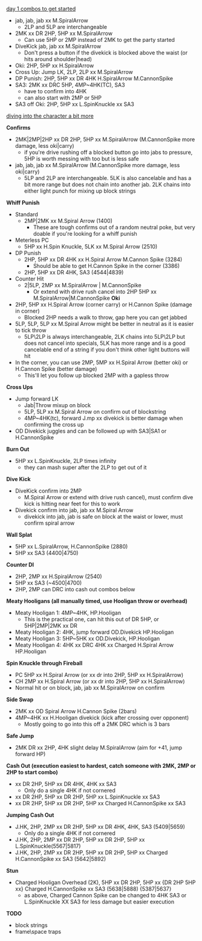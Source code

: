 <ins>day 1 combos to get started</ins>

- jab, jab, jab xx M.SpiralArrow
	* 2LP and 5LP are interchangeable
- 2MK xx DR 2HP, 5HP xx M.SpiralArrow
	* Can use 5HP or 2MP instead of 2MK to get the party started
- DiveKick jab, jab xx M.SpiralArrow
	* Don't press a button if the divekick is blocked above the waist (or hits around shoulder|head)
- Oki: 2HP, 5HP  xx H.SpiralArrow
- Cross Up: Jump LK, 2LP, 2LP xx M.SpiralArrow
- DP Punish: 2HP, 5HP xx DR 4HK H.SpiralArrow M.CannonSpike
- SA3: 2MK xx DRC 5HP, 4MP~4HK(TC), SA3
	* have to confirm into 4HK
	* can also start with 2MP or 5HP
- SA3 off Oki: 2HP, 5HP xx L.SpinKnuckle xx SA3

<ins>diving into the character a bit more</ins>

**Confirms**
- 2MK|2MP|2HP xx DR 2HP, 5HP xx M.SpiralArrow (M.CannonSpike more damage, less oki|carry)
	* if you're drive rushing off a blocked button go into jabs to pressure, 5HP is worth messing with too but is less safe
- jab, jab, jab xx M.SpiralArrow (M.CannonSpike more damage, less oki|carry)
	* 5LP and 2LP are interchangeable.  5LK is also cancelable and has a bit more range but does not chain into another jab.  2LK chains into either light punch for mixing up block strings

**Whiff Punish**
- Standard 
	* 2MP|2MK xx M.Spiral Arrow (1400)
		- These are tough confirms out of a random neutral poke, but very doable if you're looking for a whiff punish
- Meterless PC
	* 5HP xx H.Spin Knuckle, 5LK xx M.Spiral Arrow (2510)
- DP Punish
	* 2HP, 5HP xx DR 4HK xx H.Spiral Arrow M.Cannon Spike (3284)
		- Should be able to get H.Cannon Spike in the corner (3386)
	* 2HP, 5HP xx DR 4HK, SA3 (4544|4839) 
- Counter Hit
	* 2|5LP, 2MP xx M.SpiralArrow | M.CannonSpike
		- Or extend with drive rush cancel into 2HP 5HP xx M.SpiralArrow|M.CannonSpike
**Oki**
- 2HP, 5HP xx H.Spiral Arrow (corner carry) or H.Cannon Spike (damage in corner)
	* Blocked 2HP needs a walk to throw, gap here you can get jabbed
- 5LP, 5LP, 5LP xx M.Spiral Arrow might be better in neutral as it is easier to tick throw
	* 5LP\2LP is always interchangeable, 2LK chains into 5LP\2LP but does not cancel into specials, 5LK has more range and is a good cancelable end of a string if you don't think other light buttons will hit
- In the corner, you can use 2MP, 5MP xx H.Spiral Arrow (better oki) or H.Cannon Spike (better damage)
	* This'll let you follow up blocked 2MP with a gapless throw

**Cross Ups**
- Jump forward LK
	* Jab|Throw mixup on block
	* 5LP, 5LP xx M.Spiral Arrow on confirm out of blockstring
	* 4MP~4HK(tc), forward J.mp xx divekick is better damage when confirming the cross up
- OD Divekick juggles and can be followed up with SA3|SA1 or H.CannonSpike
 
**Burn Out**
- 5HP xx L.SpinKnuckle, 2LP times infinity
	* they can mash super after the 2LP to get out of it

**Dive Kick**
- DiveKick confirm into 2MP
	* M.Spiral Arrow or extend with drive rush cancel), must confirm dive kick is hitting near feet for this to work
- Divekick confirm into jab, jab xx M.Spiral Arrow
	* divekick into jab, jab is safe on block at the waist or lower, must confirm spiral arrow

**Wall Splat**
- 5HP xx L.SpiralArrow, H.CannonSpike (2880)
- 5HP xx SA3 (4400|4750)

**Counter DI**
- 2HP, 2MP xx H.SpiralArrow (2540)
- 5HP xx SA3 (~4500|4700)
- 2HP, 2MP can DRC into cash out combos below

**Meaty Hooligans (all manually timed, use Hooligan throw or overhead)**
- Meaty Hooligan 1: 4MP~4HK, HP.Hooligan
	* This is the practical one, can hit this out of DR 5HP, or 5HP|2MP|2MK xx DR
- Meaty Hooligan 2: 4HK, jump forward OD.Divekick HP.Hooligan
- Meaty Hooligan 3: 5HP~5HK xx OD.Divekick, HP.Hooligan
- Meaty Hooligan 4: 4HK xx DRC 4HK xx Charged H.Spiral Arrow HP.Hooligan

**Spin Knuckle through Fireball**
- PC 5HP xx H.Spiral Arrow (or xx dr into 2HP, 5HP xx H.SpiralArrow)
- CH 2MP xx H.Spiral Arrow (or xx dr into 2HP, 5HP xx H.SpiralArrow)
- Normal hit or on block, jab, jab xx M.SpiralArrow on confirm

**Side Swap**
- 2MK xx OD Spiral Arrow H.Cannon Spike (2bars)
- 4MP~4HK xx H.Hooligan divekick (kick after crossing over opponent)
	* Mostly going to go into this off a 2MK DRC which is 3 bars

**Safe Jump**
- 2MK DR xx 2HP, 4HK slight delay M.SpiralArrow (aim for +41, jump forward HP)

**Cash Out (execution easiest to hardest, catch someone with 2MK, 2MP or 2HP to start combo)**
- xx DR 2HP, 5HP xx DR 4HK, 4HK xx SA3
	* Only do a single 4HK if not cornered
- xx DR 2HP, 5HP xx DR 2HP, 5HP xx L.SpinKnuckle xx SA3
- xx DR 2HP, 5HP xx DR 2HP, 5HP xx Charged H.CannonSpike xx SA3

**Jumping Cash Out** 
- J.HK, 2HP, 2MP xx DR 2HP, 5HP xx DR 4HK, 4HK, SA3 (5409|5659)
	* Only do a single 4HK if not cornered
- J.HK, 2HP, 2MP xx DR 2HP, 5HP xx DR 2HP, 5HP xx L.SpinKnuckle(5567|5817)
- J.HK, 2HP, 2MP xx DR 2HP, 5HP xx DR 2HP, 5HP xx Charged H.CannonSpike xx SA3 (5642|5892)

**Stun**
- Charged Hooligan Overhead (2K), 5HP xx DR 2HP, 5HP xx {DR 2HP 5HP xx} Charged H.CannonSpike xx SA3 (5638|5888) {5387|5637} 
	* as above, Charged Cannon Spike can be changed to 4HK SA3 or L.SpinKnuckle XX SA3 for less damage but easier execution

**TODO**
- block strings
- frame\space traps
